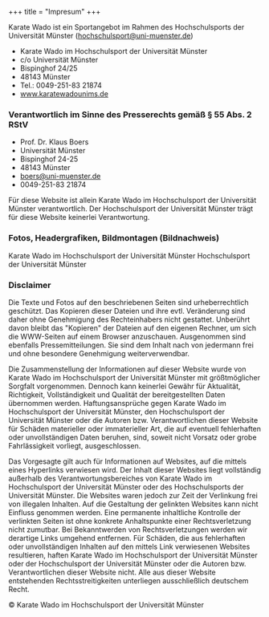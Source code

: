 +++
title = "Impresum"
+++

Karate Wado ist ein Sportangebot im Rahmen des Hochschulsports der Universität Münster (hochschulsport@uni-muenster.de)

* Karate Wado im Hochschulsport der Universität Münster
* c/o Universität Münster
* Bispinghof 24/25
* 48143 Münster
* Tel.: 0049-251-83 21874
* www.karatewadounims.de

### Verantwortlich im Sinne des Presserechts gemäß § 55 Abs. 2 RStV

* Prof. Dr. Klaus Boers
* Universität Münster
* Bispinghof 24-25
* 48143 Münster
* boers@uni-muenster.de
* 0049-251-83 21874

Für diese Website ist allein Karate Wado im Hochschulsport der Universität Münster verantwortlich. Der Hochschulsport der Universität Münster trägt für diese Website keinerlei Verantwortung.

### Fotos, Headergrafiken, Bildmontagen (Bildnachweis)

Karate Wado im Hochschulsport der Universität Münster
Hochschulsport der Universität Münster

### Disclaimer

Die Texte und Fotos auf den beschriebenen Seiten sind urheberrechtlich geschützt. Das Kopieren dieser Dateien und ihre evtl. Veränderung sind daher ohne Genehmigung des Rechteinhabers nicht gestattet. Unberührt davon bleibt das "Kopieren" der Dateien auf den eigenen Rechner, um sich die WWW-Seiten auf einem Browser anzuschauen. Ausgenommen sind ebenfalls Pressemitteilungen. Sie sind dem Inhalt nach von jedermann frei und ohne besondere Genehmigung weiterverwendbar.

Die Zusammenstellung der Informationen auf dieser Website wurde von Karate Wado im Hochschulsport der Universität Münster mit größtmöglicher Sorgfalt vorgenommen. Dennoch kann keinerlei Gewähr für Aktualität, Richtigkeit, Vollständigkeit und Qualität der bereitgestellten Daten übernommen werden. Haftungsansprüche gegen Karate Wado im Hochschulsport der Universität Münster, den Hochschulsport der Universität Münster oder die Autoren bzw. Verantwortlichen dieser Website für Schäden materieller oder immaterieller Art, die auf eventuell fehlerhaften oder unvollständigen Daten beruhen, sind, soweit nicht Vorsatz oder grobe Fahrlässigkeit vorliegt, ausgeschlossen.

Das Vorgesagte gilt auch für Informationen auf Websites, auf die mittels eines Hyperlinks verwiesen wird. Der Inhalt dieser Websites liegt vollständig außerhalb des Verantwortungsbereiches von Karate Wado im Hochschulsport der Universität Münster oder des Hochschulsports der Universität Münster. Die Websites waren jedoch zur Zeit der Verlinkung frei von illegalen Inhalten. Auf die Gestaltung der gelinkten Websites kann nicht Einfluss genommen werden. Eine permanente inhaltliche Kontrolle der verlinkten Seiten ist ohne konkrete Anhaltspunkte einer Rechtsverletzung nicht zumutbar. Bei Bekanntwerden von Rechtsverletzungen werden wir derartige Links umgehend entfernen. Für Schäden, die aus fehlerhaften oder unvollständigen Inhalten auf den mittels Link verwiesenen Websites resultieren, haften Karate Wado im Hochschulsport der Universität Münster oder der Hochschulsport der Universität Münster oder die Autoren bzw. Verantwortlichen dieser Website nicht. Alle aus dieser Website entstehenden Rechtsstreitigkeiten unterliegen ausschließlich deutschem Recht.

© Karate Wado im Hochschulsport der Universität Münster
